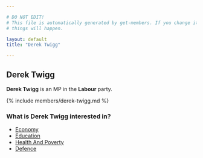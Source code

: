 ```yaml
---

# DO NOT EDIT!
# This file is automatically generated by get-members. If you change it, bad
# things will happen.

layout: default
title: "Derek Twigg"

---
```


## Derek Twigg

**Derek Twigg** is an MP in the **Labour** party.

{% include members/derek-twigg.md %}

### What is Derek Twigg interested in?


* [Economy](/interests/economy.html)
* [Education](/interests/education.html)
* [Health And Poverty](/interests/health-and-poverty.html)
* [Defence](/interests/defence.html)
